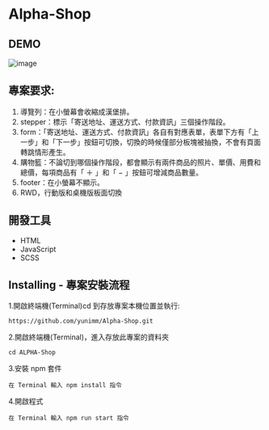 # Alpha-Shop

## DEMO
![image](https://github.com/yunimm/Alpha-Shop/blob/main/Alpha-Shop-Demo.gif?raw=true)

## 專案要求:
1. 導覽列：在小螢幕會收縮成漢堡排。
2. stepper：標示「寄送地址、運送方式、付款資訊」三個操作階段。
3. form：「寄送地址、運送方式、付款資訊」各自有對應表單，表單下方有「上一步」和「下一步」按鈕可切換，切換的時候僅部分板塊被抽換，不會有頁面轉跳情形產生。
4. 購物籃：不論切到哪個操作階段，都會顯示有兩件商品的照片、單價、用費和總價，每項商品有「 ＋ 」和「 − 」按鈕可增減商品數量。
5. footer：在小螢幕不顯示。
6. RWD，行動版和桌機版板面切換

## 開發工具
+ HTML
+ JavaScript
+ SCSS

## Installing - 專案安裝流程
1.開啟終端機(Terminal)cd 到存放專案本機位置並執行:

    https://github.com/yunimm/Alpha-Shop.git

2.開啟終端機(Terminal)，進入存放此專案的資料夾

    cd ALPHA-Shop

3.安裝 npm 套件

    在 Terminal 輸入 npm install 指令

4.開啟程式

    在 Terminal 輸入 npm run start 指令
    

